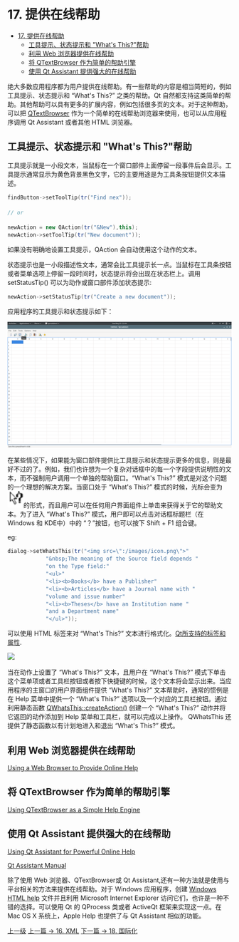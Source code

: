 # 17. 提供在线帮助


<!-- @import "[TOC]" {cmd="toc" depthFrom=1 depthTo=6 orderedList=false} -->
<!-- code_chunk_output -->

- [17. 提供在线帮助](#17-提供在线帮助)
  - [工具提示、状态提示和 "What's This?"帮助](#工具提示-状态提示和-whats-this帮助)
  - [利用 Web 浏览器提供在线帮助](#利用-web-浏览器提供在线帮助)
  - [将 QTextBrowser 作为简单的帮助引擎](#将-qtextbrowser-作为简单的帮助引擎)
  - [使用 Qt Assistant 提供强大的在线帮助](#使用-qt-assistant-提供强大的在线帮助)

<!-- /code_chunk_output -->

绝大多数应用程序都为用户提供在线帮助。有一些帮助的内容是相当简短的，例如工具提示、状态提示和 “What's This?” 之类的帮助。Qt 自然都支持这类简单的帮助。其他帮助可以具有更多的扩展内容，例如包括很多页的文本。对于这种帮助，可以把 [QTextBrowser](https://doc.qt.io/qt-5/qtextbrowser.html) 作为一个简单的在线帮助浏览器来使用，也可以从应用程序调用 Qt Assistant 或者其他 HTML 浏览器。

## 工具提示、状态提示和 "What's This?"帮助
工具提示就是一小段文本，当鼠标在一个窗口部件上面停留一段事件后会显示。工具提示通常显示为黄色背景黑色文字，它的主要用途是为工具条按钮提供文本描述。

```c++
findButton->setToolTip(tr("Find nex"));

// or

newAction = new QAction(tr("&New"),this);
newAction->setToolTip(tr("New document"));
```

如果没有明确地设置工具提示，QAction 会自动使用这个动作的文本。

状态提示也是一小段描述性文本，通常会比工具提示长一点。当鼠标在工具条按钮或者菜单选项上停留一段时间时，状态提示将会出现在状态栏上。调用 setStatusTip() 可以为动作或窗口部件添加状态提示:
```c++
newAction->setStatusTip(tr("Create a new document"));
```

应用程序的工具提示和状态提示如下：

![](../images/17_onlineHelp_202005101208_1.png)

在某些情况下，如果能为窗口部件提供比工具提示和状态提示更多的信息，则是最好不过的了。例如，我们也许想为一个复杂对话框中的每一个字段提供说明性的文本，而不强制用户调用一个单独的帮助窗口。“What's This?”  模式是对这个问题的一个理想的解决方案。当窗口处于 “What's This?”  模式的时候，光标会变为![](../images/17_onlineHelp_202005101208_2.png)的形式，而且用户可以在任何用户界面组件上单击来获得关于它的帮助文本。为了进入 “What's This?” 模式，用户即可以点击对话框标题栏（在 Windows 和 KDE中）中的 “？”按钮，也可以按下 Shift + F1 组合键。

eg:
```c++
dialog->setWhatsThis(tr("<img src=\":/images/icon.png\">"
            "&nbsp;The meaning of the Source field depends "
            "on the Type field:"
            "<ul>"
            "<li><b>Books</b> have a Publisher"
            "<li><b>Articles</b> have a Journal name with "
            "volume and issue number"
            "<li><b>Theses</b> have an Institution name "
            "and a Department name"
            "</ul>"));  
```

可以使用 HTML 标签来对 “What's This?” 文本进行格式化。[Qt所支持的标签和属性](https://doc.qt.io/qt-5/richtext-html-subset.html).

![](../images/17_onlineHelp_202005101208_3.png)

当在动作上设置了 “What's This?” 文本，且用户在 “What's This?”  模式下单击这个菜单项或者工具栏按钮或者按下快捷键的时候，这个文本将会显示出来。当应用程序的主窗口的用户界面组件提供 “What's This?”  文本帮助时，通常的惯例是在 Help 菜单中提供一个 “What's This?”  选项以及一个对应的工具栏按钮。通过利用静态函数 [QWhatsThis::createAction()](https://doc.qt.io/qt-5/qwhatsthis.html#createAction) 创建一个 “What's This?” 动作并将它返回的动作添加到 Help 菜单和工具栏，就可以完成以上操作。 QWhatsThis 还提供了静态函数以有计划地进入和退出 “What's This?” 模式。

## 利用 Web 浏览器提供在线帮助

[Using a Web Browser to Provide Online Help](https://www.informit.com/articles/article.aspx?p=1405554&seqNum=2)

## 将 QTextBrowser 作为简单的帮助引擎

[Using QTextBrowser as a Simple Help Engine](https://www.informit.com/articles/article.aspx?p=1405554&seqNum=3)

## 使用 Qt Assistant 提供强大的在线帮助

[Using Qt Assistant for Powerful Online Help](https://www.informit.com/articles/article.aspx?p=1405554&seqNum=4)

[Qt Assistant Manual](https://doc.qt.io/qt-5/qtassistant-index.html)

除了使用 Web 浏览器、QTextBrowser或 Qt Assistant,还有一种方法就是使用与平台相关的方法来提供在线帮助。对于 Windows 应用程序，创建 [Windows HTML help](https://docs.microsoft.com/en-us/previous-versions/windows/desktop/htmlhelp/microsoft-html-help-1-4-sdk) 文件并且利用 Microsoft Internet Explorer 访问它们，也许是一种不错的选择。可以使用 Qt 的 QProcess 类或者 ActiveQt 框架来实现这一点。在 Mac OS X 系统上，Apple Help 也提供了与 Qt Assistant 相似的功能。


[上一级](README.md)
[上一篇 -> 16. XML](16_xml.md)
[下一篇 -> 18. 国际化](18_unicode.md)
